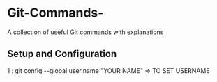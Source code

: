 # Git-Commands-
A collection of useful Git commands with explanations
<br>
 
## Setup and Configuration
1 : git config --global user.name "YOUR NAME"    => TO SET USERNAME


 



